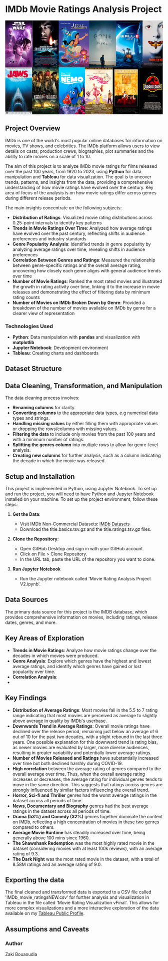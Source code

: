 # IMDb Movie Ratings Analysis Project 

<img src="https://github.com/Zaki978/Project-Portfolio/blob/main/assets/imdb-top-50%20movies%20photo.png" alt="mdb-top-50 movies photo" width="600" height="300">

## Project Overview

IMDb is one of the world's most popular online databases for information on movies, TV shows, and celebrities. The IMDb platform allows users to view details on casts, production crews, biographies, plot summaries and the ability to rate movies on a scale of 1 to 10. 

The aim of this project is to analyze IMDb movie ratings for films released over the past 100 years, from 1920 to 2023, using **Python** for data manipulation and **Tableau** for data visualization. The goal is to uncover trends, patterns, and insights from the data, providing a comprehensive understanding of how movie ratings have evolved over the century. Key area of focus of the analysis is on how movie ratings differ across genres during different release periods. 

The main insights concentrate on the following subjects: 
- **Distribution of Ratings**: Visualized movie rating distributions across 0.25-point intervals to identify key patterns
- **Trends in Movie Ratings Over Time**: Analyzed how average ratings have evolved over the past century, reflecting shifts in audience preferences and industry standards
- **Genre Popularity Analysis**:  Identified trends in genre popularity by analyzing average ratings over time, revealing shifts in audience preferences
- **Correlation Between Genres and Ratings**: Measured the relationship between genre-specific ratings and the overall average rating, uncovering how closely each genre aligns with general audience trends over time
- **Number of Movie Ratings**: Ranked the most rated movies and illustrated the growth in rating activity over time, linking it to the increase in movie releases and demonstrating the effect of filtering data by minimum rating counts 
- **Number of Movies on IMDb Broken Down by Genre**: Provided a breakdown of the number of movies available on IMDb by genre for a clearer view of representation

### Technologies Used
- **Python**: Data manipulation with **pandas** and visualization with **matplotlib**
- **Jupyter Notebook**: Development environment
- **Tableau**: Creating charts and dashboards

## Dataset Structure


## Data Cleaning, Transformation, and Manipulation

The data cleaning process involves:

- **Renaming columns** for clarity.
- **Converting columns** to the appropriate data types, e.g numerical data types and strings. 
- **Handling missing values** by either filling them with appropriate values or dropping the rows/columns with missing values.
- **Filtering the data** to include only movies from the past 100 years and with a minimum number of ratings.
- **Splitting the genres column** into multiple rows to allow for genre-level analysis.
- **Creating new columns** for further analysis, such as a column indicating the decade in which the movie was released.

## Setup and Installation

This project is implemented in Python, using Jupyter Notebook. To set up and run the project, you will need to have Python and Jupyter Notebook installed on your machine. To set up the project environment, follow these steps:

1. **Get the Data**: 
   - Visit IMDb Non-Commercial Datasets: [IMDb Datasets](https://developer.imdb.com/non-commercial-datasets/)
   - Download the title.basics.tsv.gz and the title.ratings.tsv.gz files.

2. **Clone the Repository**: 
   - Open GitHub Desktop and sign in with your GitHub account.
   - Click on File > Clone Repository.
   - In the URL tab, paste the URL of the repository you want to clone.

3. **Run Jupyter Notebook**
   - Run the Jupyter notebook called 'Movie Rating Analysis Project V2.ipynb'. 

## Data Sources

The primary data source for this project is the IMDB database, which provides comprehensive information on movies, including ratings, release dates, genres, and more.

## Key Areas of Exploration

- **Trends in Movie Ratings**: Analyze how movie ratings change over the decades in which movies were produced.
- **Genre Analysis**: Explore which genres have the highest and lowest average ratings, and identify which genres have gained or lost popularity over time.
- **Correlation Analysis**:
- 
## Key Findings

- **Distribution of Average Ratings**: Most movies fall in the 5.5 to 7 rating range indicating that most movies are perceived as average to slightly above average in quality by IMDb's userbase. 
- **Downwards Trend in Average Ratings**: Overall movie ratings have declined over the release period, remaining just below an average of 6 out of 10 for the past two decades, with a slight rebound in the last three years. One possible explanation for this downward trend is rating bias, as newer movies are evaluated by larger, more diverse audiences, resulting in greater variability and potentially lower average ratings.
- **Number of Movies Released and Ratings** have substantially increased over time but both declined harshly during COVID-19.
- **High correlation** between the average rating of genres compared to the overall average over time. Thus, when the overall average rating increases or decreases, the average rating for individual genres tends to move in the same direction. This suggests that ratings across genres are strongly influenced by similar factors influencing the overall trend.
- **Horror, Sci-fi and Thriller** genres had the worst average ratings in the dataset across all periods of time.
- **News, Documentary and Biography** genres had the best average ratings in the dataset across all periods of time.
- **Drama (53%) and Comedy (32%)** genres together dominate the content on IMDb, reflecting a high concentration of movies in these two genres compared to others.
- **Average Movie Runtime** has steadily increased over time, being generally above 100 mins since 1960.
- **The Shawshank Redemption** was the most highly rated movie in the dataset (considering movies with at least 100k reviews), with an average rating of 9.3.
- **The Dark Night** was the most rated movie in the dataset, with a total of 8.58M ratings and an average rating of 9.0.



## Exporting the data

The final cleaned and transformed data is exported to a CSV file called 'IMDb_movie_ratingsNEW.csv' for further analysis and visualization in Tableau in the file called 'Movie Rating Visualization vFinal'. This allows for more complex visualizations and a more interactive exploration of the data available on my [Tableau Public Profile](https://public.tableau.com/app/profile/zaki.bouaoudia4587/vizzes).

## Assumptions and Caveats


### Author

Zaki Bouaoudia
